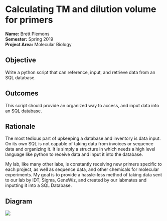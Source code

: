 # Calculating TM and dilution volume for primers

**Name:** Brett Plemons 
<br/>
**Semester:** Spring 2019
<br/>
**Project Area:** Molecular Biology

## Objective
Write a python script that can reference, input, and retrieve data from an SQL database.

## Outcomes
This script should provide an organized way to access, and input data into an SQL database.

## Rationale
The most tedious part of upkeeping a database and inventory is data input. On its own SQL is not capable of taking data from invoices or sequence data and organizing it. It is simply a structure in which needs a high level language like python to receive data and input it into the database.

My lab, like many other labs, is constantly receiving new primers specific to each project, as well as sequence data, and other chemicals for molecular experiments. My goal is to provide a hassle-less method of taking data sent to our lab by IDT, Sigma, GeneWiz, and created by our labmates and inputting it into a SQL Database.

## Diagram
<img src="semesterProject/Untitled Diagram.jpg">


